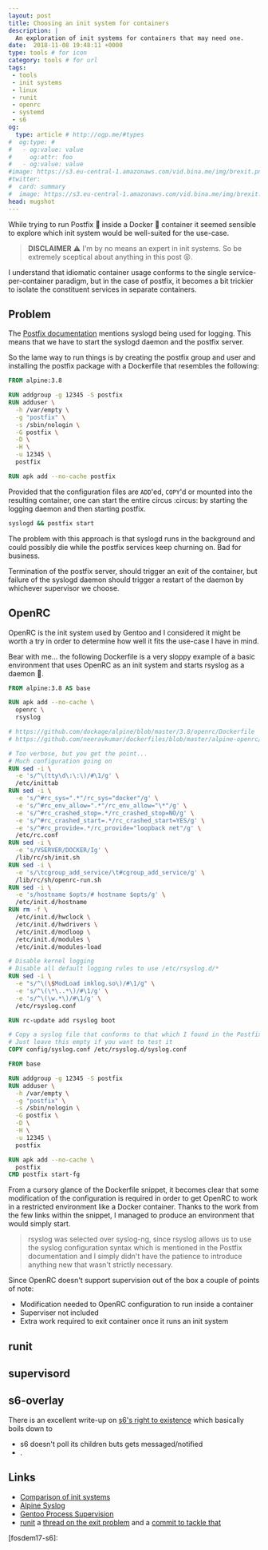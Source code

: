 ```yaml
---
layout: post
title: Choosing an init system for containers
description: |
  An exploration of init systems for containers that may need one.
date:  2018-11-08 19:48:11 +0000
type: tools # for icon
category: tools # for url
tags:
 - tools
 - init systems
 - linux
 - runit
 - openrc
 - systemd
 - s6
og:
  type: article # http://ogp.me/#types
#  og:type: #
#   - og:value: value
#     og:attr: foo
#   - og:value: value
#image: https://s3.eu-central-1.amazonaws.com/vid.bina.me/img/brexit.png
#twitter:
#  card: summary
#  image: https://s3.eu-central-1.amazonaws.com/vid.bina.me/img/brexit.png
head: mugshot
---
```


While trying to run Postfix :e-mail: inside a Docker :whale: container it
seemed sensible to explore which init system would be well-suited for the
use-case.

> **DISCLAIMER** :warning:  I'm by no means an expert in init systems. So be
> extremely sceptical about anything in this post
> :stuck_out_tongue_closed_eyes:.

I understand that idiomatic container usage conforms to the single
service-per-container paradigm, but in the case of postfix, it becomes a bit
trickier to isolate the constituent services in separate containers.

## Problem

The [Postfix documentation][postfix-syslog] mentions syslogd being used for
logging. This means that we have to start the syslogd daemon and the postfix
server.

So the lame way to run things is by creating the postfix group and user and
installing the postfix package with a Dockerfile that resembles the following:

```dockerfile
FROM alpine:3.8

RUN addgroup -g 12345 -S postfix
RUN adduser \
  -h /var/empty \
  -g "postfix" \
  -s /sbin/nologin \
  -G postfix \
  -D \
  -H \
  -u 12345 \
  postfix

RUN apk add --no-cache postfix
```

Provided that the configuration files are `ADD`'ed, `COPY`'d or mounted into
the resulting container, one can start the entire circus :circus: by starting
the logging daemon and then starting postfix.

```sh
syslogd && postfix start
```

The problem with this approach is that syslogd runs in the background and could
possibly die while the postfix services keep churning on. Bad for business.

Termination of the postfix server, should trigger an exit of the container, but
failure of the syslogd daemon should trigger a restart of the daemon by
whichever supervisor we choose.

## OpenRC

<!-- not a init system, a supervisor -->

OpenRC is the init system used by Gentoo and I considered it might be worth a
try in order to determine how well it fits the use-case I have in mind.

Bear with me... the following Dockerfile is a very sloppy example of a basic
environment that uses OpenRC as an init system and starts rsyslog as a daemon
:see_no_evil:.

```dockerfile
FROM alpine:3.8 AS base

RUN apk add --no-cache \
  openrc \
  rsyslog

# https://github.com/dockage/alpine/blob/master/3.8/openrc/Dockerfile
# https://github.com/neeravkumar/dockerfiles/blob/master/alpine-openrc/Dockerfile

# Too verbose, but you get the point...
# Much configuration going on
RUN sed -i \
  -e 's/^\(tty\d\:\:\)/#\1/g' \
  /etc/inittab
RUN sed -i \
  -e 's/^#rc_sys=".*"/rc_sys="docker"/g' \
  -e 's/^#rc_env_allow=".*"/rc_env_allow="\*"/g' \
  -e 's/^#rc_crashed_stop=.*/rc_crashed_stop=NO/g' \
  -e 's/^#rc_crashed_start=.*/rc_crashed_start=YES/g' \
  -e 's/^#rc_provide=.*/rc_provide="loopback net"/g' \
  /etc/rc.conf
RUN sed -i \
  -e 's/VSERVER/DOCKER/Ig' \
  /lib/rc/sh/init.sh
RUN sed -i \
  -e 's/\tcgroup_add_service/\t#cgroup_add_service/g' \
  /lib/rc/sh/openrc-run.sh
RUN sed -i \
  -e 's/hostname $opts/# hostname $opts/g' \
  /etc/init.d/hostname
RUN rm -f \
  /etc/init.d/hwclock \
  /etc/init.d/hwdrivers \
  /etc/init.d/modloop \
  /etc/init.d/modules \
  /etc/init.d/modules-load

# Disable kernel logging
# Disable all default logging rules to use /etc/rsyslog.d/*
RUN sed -i \
  -e "s/^\(\$ModLoad imklog.so\)/#\1/g" \
  -e 's/^\(\*\..*\)/#\1/g' \
  -e 's/^\(\w.*\)/#\1/g' \
  /etc/rsyslog.conf

RUN rc-update add rsyslog boot

# Copy a syslog file that conforms to that which I found in the Postfix docs
# Just leave this empty if you want to test it
COPY config/syslog.conf /etc/rsyslog.d/syslog.conf

FROM base

RUN addgroup -g 12345 -S postfix
RUN adduser \
  -h /var/empty \
  -g "postfix" \
  -s /sbin/nologin \
  -G postfix \
  -D \
  -H \
  -u 12345 \
  postfix

RUN apk add --no-cache \
  postfix
CMD postfix start-fg
```

From a cursory glance of the Dockerfile snippet, it becomes clear that some
modification of the configuration is required in order to get OpenRC to work in
a restricted environment like a Docker container. Thanks to the work from the
few links within the snippet, I managed to produce an environment that would
simply start.

> rsyslog was selected over syslog-ng, since rsyslog allows us to use the
> syslog configuration syntax which is mentioned in the Postfix documentation
> and I simply didn't have the patience to introduce anything new that wasn't
> strictly necessary.

Since OpenRC doesn't support supervision out of the box a couple of points of
note:

 - Modification needed to OpenRC configuration to run inside a container
 - Superviser not included
 - Extra work required to exit container once it runs an init system

## runit

<!-- provides /sbin/init and PID 1, no service management tooling -->

## supervisord

## s6-overlay

<!-- s6 provides pid 1, and hooks for service manager integration -->
<!-- anopa and s6-rc are service managers designed to work with s6 -->
<!-- openrc starts service serially, s6-rc is parallel ->
<!-- s6 uses notification statt polling -->

There is an excellent write-up on [s6's right to existence][s6-why] which
basically boils down to
 - s6 doesn't poll its children buts gets messaged/notified
 - .

## Links

- [Comparison of init systems][cmp-init]
- [Alpine Syslog][alpine-syslog]
- [Gentoo Process Supervision][gentoo-proc-supervision]
- [runit][runit] a [thread on the exit problem][runit-exit-discourse] and a [commit to tackle that][runit-exit-github]

<!--
- [runit-docker][runit-docker]
-->

[alpine-syslog]: https://wiki.alpinelinux.org/wiki/Syslog
[cmp-init]: https://wiki.gentoo.org/wiki/Comparison_of_init_systems
[docker-multiple-svcs]: https://docs.docker.com/config/containers/multi-service_container/
[docker-systemctl-replacement]: https://github.com/gdraheim/docker-systemctl-replacement/blob/master/notes/NOTES.md
[dumb-init]:  https://engineeringblog.yelp.com/2016/01/dumb-init-an-init-for-docker.html
[gentoo-proc-supervision]: https://wiki.gentoo.org/wiki/Process-Supervision
[peterbourgon-runsvinit]: https://peter.bourgon.org/blog/2015/09/24/docker-runit-and-graceful-termination.html
[postfix-syslog]: http://www.postfix.org/BASIC_CONFIGURATION_README.html#syslog_howto
[runit-docker]: https://github.com/pixers/runit-docker
[runit-exit-discourse]: https://github.com/discourse/discourse_docker/commit/d821539c6a63d1fbeaf9f56811aaf9b2be11185d
[runit-exit-github]: https://meta.discourse.org/t/runsv-hanging-on-docker-container-shutdown/36844/53
[runit]: http://smarden.org/runit/index.html
[runsvdir-start]: https://serverfault.com/questions/818266/runit-does-not-start-a-service
[s6-overlay]: https://github.com/just-containers/s6-overlay
[s6-why]: http://skarnet.org/software/s6/why.html
[supervisord]: http://supervisord.org/
[yelp-dumb-init]:  https://engineeringblog.yelp.com/2016/01/dumb-init-an-init-for-docker.html
[fosdem17-s6]:

